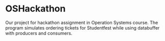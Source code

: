 ﻿# OSHackathon
Our project for hackathon assignment in Operation Systems course.
The program simulates ordering tickets for Studentfest while using databuffer with producers and consumers.
